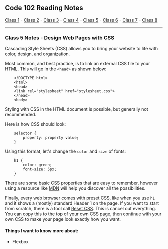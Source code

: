## Code 102 Reading Notes

[Class 1](https://melanie-johnston.github.io/reading-notes/102/class1) -
[Class 2](https://melanie-johnston.github.io/reading-notes/102/class2) -
[Class 3](https://melanie-johnston.github.io/reading-notes/102/class3) -
[Class 4](https://melanie-johnston.github.io/reading-notes/102/class4) -
[Class 5](https://melanie-johnston.github.io/reading-notes/102/class5) -
[Class 6](https://melanie-johnston.github.io/reading-notes/102/class6) -
[Class 7](https://melanie-johnston.github.io/reading-notes/102/class7) -
[Class 8](https://melanie-johnston.github.io/reading-notes/102/class8)

---

### Class 5 Notes - Design Web Pages with CSS

Cascading Style Sheets (CSS) allows you to bring your website to life with color, design, and organization. 

Most common, and best practice, is to link an external CSS file to your HTML. This will go in the `<head>` as shown below:

        <!DOCTYPE html>
        <html>
        <head>
        <link rel="stylesheet" href="stylesheet.css">
        </head>
        <body>

Styling with CSS in the HTML document is possible, but generally not recommended. 

Here is how CSS should look:

        selector {
            property: property value;
        }

Using this format, let's change the `color` and `size` of fonts:

        h1 {
            color: green;
            font-size: 5px;
        }

There are some basic CSS properties that are easy to remember, however using a resource like [MDN](https://developer.mozilla.org/en-US/docs/Web/CSS) will help you discover all the possibilities.


Finally, every web browser comes with preset CSS, like when you use `h1` and it shows a (mostly) standard Header 1 on the page. If you want to start from scratch, there is a tool call [Reset CSS](https://meyerweb.com/eric/tools/css/reset/). This is cancel out everything. You can copy this to the top of your own CSS page, then continue with your own CSS to make your page look exactly how you want. 


#### Things I want to know more about: 
- Flexbox